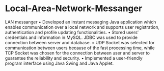 # Local-Area-Network-Messanger
LAN messanger
• Developed an instant messaging Java application which enables communication over a local network and supports user registration, authentication and profile updating functionalities.
• Stored users’ credentials and information in MySQL. JDBC was used to provide connection between server and database.
• UDP Socket was selected for communication between users because of the fast processing time, while TCP Socket was chosen for the connection between user and server to guarantee the reliability and security.
• Implemented a user-friendly program interface using Java Swing and Java Applet.
